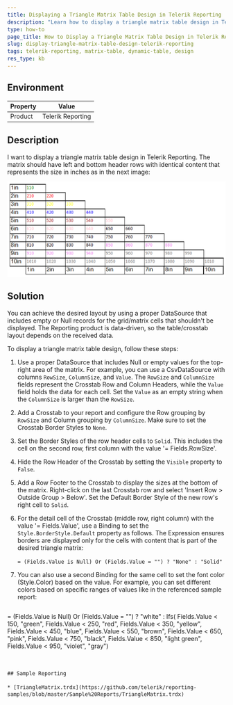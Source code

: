 ```yaml
---
title: Displaying a Triangle Matrix Table Design in Telerik Reporting
description: "Learn how to display a triangle matrix table design in Telerik Reporting."
type: how-to
page_title: How to Display a Triangle Matrix Table Design in Telerik Reporting
slug: display-triangle-matrix-table-design-telerik-reporting
tags: telerik-reporting, matrix-table, dynamic-table, design
res_type: kb
---
```


## Environment

| Property | Value |
|----------|-------|
| Product  | Telerik Reporting |

## Description

I want to display a triangle matrix table design in Telerik Reporting. The matrix should have left and bottom header rows with identical content that represents the size in inches as in the next image:

![The required triangle matrix layout.](images/TriangleMatrixLayout.png "Triangle Matrix Layout")

## Solution

You can achieve the desired layout by using a proper DataSource that includes empty or Null records for the grid/matrix cells that shouldn't be displayed. The Reporting product is data-driven, so the table/crosstab layout depends on the received data.

To display a triangle matrix table design, follow these steps:

1. Use a proper DataSource that includes Null or empty values for the top-right area of the matrix. For example, you can use a CsvDataSource with columns `RowSize`, `ColumnSize`, and `Value`. The `RowSize` and `ColumnSize` fields represent the Crosstab Row and Column Headers, while the `Value` field holds the data for each cell. Set the `Value` as an empty string when the `ColumnSize` is larger than the `RowSize`.
1. Add a Crosstab to your report and configure the Row grouping by `RowSize` and Column grouping by `ColumnSize`. Make sure to set the Crosstab Border Styles to `None`.
1. Set the Border Styles of the row header cells to `Solid`. This includes the cell on the second row, first column with the value '= Fields.RowSize'.
1. Hide the Row Header of the Crosstab by setting the `Visible` property to `False`.
1. Add a Row Footer to the Crosstab to display the sizes at the bottom of the matrix. Right-click on the last Crosstab row and select 'Insert Row > Outside Group > Below'. Set the Default Border Style of the new row's right cell to `Solid`.
1. For the detail cell of the Crosstab (middle row, right column) with the value '= Fields.Value', use a Binding to set the `Style.BorderStyle.Default` property as follows. The Expression ensures borders are displayed only for the cells with content that is part of the desired triangle matrix:

	`= (Fields.Value is Null) Or (Fields.Value = "") ? "None" : "Solid"`

1. You can also use a second Binding for the same cell to set the font color (Style.Color) based on the value. For example, you can set different colors based on specific ranges of values like in the referenced sample report:

	````
= (Fields.Value is Null) Or (Fields.Value = "") ? "white" : Ifs(
		Fields.Value < 150, "green", 
		Fields.Value < 250, "red", 
		Fields.Value < 350, "yellow",
		Fields.Value < 450, "blue",
		Fields.Value < 550, "brown",
		Fields.Value < 650, "pink",
		Fields.Value < 750, "black",
		Fields.Value < 850, "light green",
		Fields.Value < 950, "violet",
		"gray")
````


## Sample Reporting

* [TriangleMatrix.trdx](https://github.com/telerik/reporting-samples/blob/master/Sample%20Reports/TriangleMatrix.trdx)
